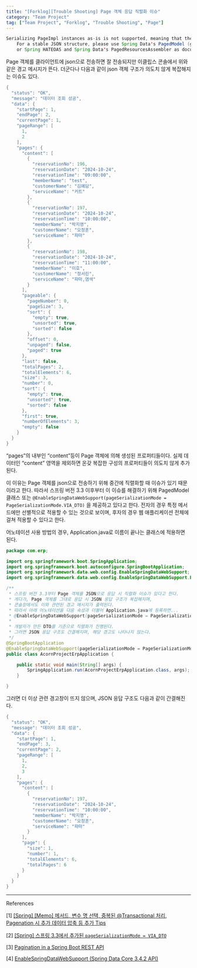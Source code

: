 ```yaml
---
title: "[Forklog][Trouble Shooting] Page 객체 응답 직렬화 이슈"
category: "Team Project"
tag: ["Team Project", "Forklog", "Trouble Shooting", "Page"]
---
```



```java
Serializing PageImpl instances as-is is not supported, meaning that there is no guarantee about the stability of the resulting JSON structure!
	For a stable JSON structure, please use Spring Data's PagedModel (globally via @EnableSpringDataWebSupport(pageSerializationMode = VIA_DTO))
	or Spring HATEOAS and Spring Data's PagedResourcesAssembler as documented in https://docs.spring.io/spring-data/commons/reference/repositories/core-extensions.html#core.web.pageables.
```

Page 객체를 클라이언트에 json으로 전송하면 잘 전송되지만 이클립스 콘솔에서 위와 같은 경고 메시지가 뜬다. 더군다나 다음과 같이 json 객체 구조가 의도치 않게 복잡해지는 이슈도 있다.

```java
{
  "status": "OK",
  "message": "데이터 조회 성공",
  "data": {
    "startPage": 1,
    "endPage": 2,
    "currentPage": 1,
    "pageRange": [
      1,
      2
    ],
    "pages": {
      "content": [
        {
          "reservationNo": 196,
          "reservationDate": "2024-10-24",
          "reservationTime": "09:00:00",
          "memberName": "test",
          "customerName": "김예담",
          "serviceName": "커트"
        },
        {
          "reservationNo": 197,
          "reservationDate": "2024-10-24",
          "reservationTime": "10:00:00",
          "memberName": "박지영",
          "customerName": "오정훈",
          "serviceName": "파마"
        },
        {
          "reservationNo": 198,
          "reservationDate": "2024-10-24",
          "reservationTime": "11:00:00",
          "memberName": "이호",
          "customerName": "정서린",
          "serviceName": "파마,염색"
        }
      ],
      "pageable": {
        "pageNumber": 0,
        "pageSize": 3,
        "sort": {
          "empty": true,
          "unsorted": true,
          "sorted": false
        },
        "offset": 0,
        "unpaged": false,
        "paged": true
      },
      "last": false,
      "totalPages": 2,
      "totalElements": 6,
      "size": 3,
      "number": 0,
      "sort": {
        "empty": true,
        "unsorted": true,
        "sorted": false
      },
      "first": true,
      "numberOfElements": 3,
      "empty": false
    }
  }
}
```

“pages”의 내부인 “content”등이 Page 객체에 의해 생성된 프로퍼티들이다. 실제 데이터인 “content” 영역을 제외하면 온갖 복잡한 구성의 프로퍼티들이 의도치 않게 추가된다. 

이 이유는 Page 객체를 json으로 전송하기 위해 중간에 직렬화할 때 이슈가 있기 때문이라고 한다. 따라서 스프링 버전 3.3 이후부터 이 이슈를 해결하기 위해 PagedModel 클래스 또는 `@EnableSpringDataWebSupport(pageSerializationMode = PageSerializationMode.VIA_DTO)` 을 제공하고 있다고 한다. 전자의 경우 특정 메서드에만 선별적으로 적용할 수 있는 것으로 보이며, 후자의 경우 웹 애플리케이션 전체에 걸쳐 적용할 수 있다고 한다. 

어노테이션 사용 방법의 경우, Application.java로 이름이 끝나는 클래스에 적용하면 된다. 

```java
package com.erp;

import org.springframework.boot.SpringApplication;
import org.springframework.boot.autoconfigure.SpringBootApplication;
import org.springframework.data.web.config.EnableSpringDataWebSupport;
import org.springframework.data.web.config.EnableSpringDataWebSupport.PageSerializationMode;

/**
 * 스프링 버전 3.3부터 Page 객체를 JSON으로 응답 시 직렬화 이슈가 있다고 한다. 
 * 게다가, Page 객체를 그대로 응답 시 JSON 응답 구조가 복잡해지며, 
 * 콘솔창에서도 이와 관련된 경고 메시지가 출력된다. 
 * 따라서 아래 어노테이션을 다음 속성과 더불어 Application.java에 등록하면...
 * @EnableSpringDataWebSupport(pageSerializationMode = PageSerializationMode.VIA_DTO)
 * 
 * 개발자가 만든 DTO를 기준으로 직렬화가 진행된다. 
 * 그러면 JSON 응답 구조도 간결해지며, 해당 경고도 나타나지 않는다. 
 */
@SpringBootApplication
@EnableSpringDataWebSupport(pageSerializationMode = PageSerializationMode.VIA_DTO)
public class AcornProjectErpApplication {

	public static void main(String[] args) {
		SpringApplication.run(AcornProjectErpApplication.class, args);
	}

}
```

그러면 더 이상 관련 경고창이 뜨지 않으며, JSON 응답 구조도 다음과 같이 간결해진다. 

```java
{
  "status": "OK",
  "message": "데이터 조회 성공",
  "data": {
    "startPage": 1,
    "endPage": 3,
    "currentPage": 2,
    "pageRange": [
      1,
      2,
      3
    ],
    "pages": {
      "content": [
        {
          "reservationNo": 197,
          "reservationDate": "2024-10-24",
          "reservationTime": "10:00:00",
          "memberName": "박지영",
          "customerName": "오정훈",
          "serviceName": "파마"
        }
      ],
      "page": {
        "size": 1,
        "number": 1,
        "totalElements": 6,
        "totalPages": 6
      }
    }
  }
}
```

---

References

[1] [[Spring] [Memo] 메서드, 변수 명 선택, 중복된 @Transactional 처리, Pagenation 시 추가 데이터 압축 등 추가 Tips](https://hanstory33.tistory.com/194)

[2] [[Spring] 스프링 3.3에서 추가된 `pageSerializationMode = VIA_DTO`](https://nhahan.tistory.com/153)

[3] [Pagination in a Spring Boot REST API](https://bootify.io/spring-boot/pagination-in-spring-boot-rest-api.html)

[4] [EnableSpringDataWebSupport (Spring Data Core 3.4.2 API)](https://docs.spring.io/spring-data/commons/docs/current/api/org/springframework/data/web/config/EnableSpringDataWebSupport.html)